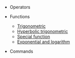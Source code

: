 * Operators

* Functions
    * [Trigonometric](Function/trigonometric.md)
    * [Hyperbolic trigonometric](Function/hyperbolic_trigonometric.md)
    * [Special function](Function/special_function.md)
    * [Exponential and logarithm](Function/exponential.md)

* Commands